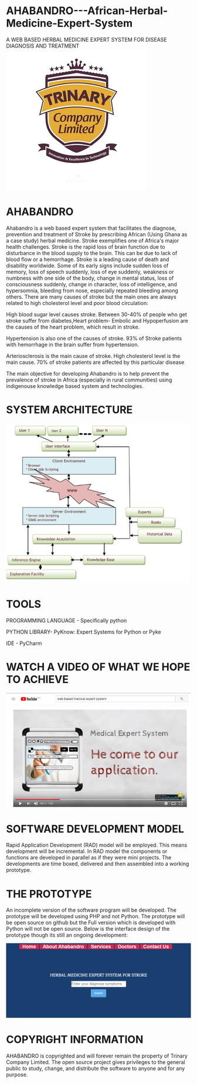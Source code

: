 # AHABANDRO---African-Herbal-Medicine-Expert-System
A WEB BASED HERBAL MEDICINE EXPERT SYSTEM FOR DISEASE DIAGNOSIS AND TREATMENT
   ![alt text](snapshots/trinary-ltd.jpg  "Description goes here")
# AHABANDRO
Ahabandro is a web based expert system that facilitates the diagnose, prevention and treatment of Stroke by prescribing African (Using Ghana as a case study) herbal medicine. 
Stroke exemplifies one of Africa's major health challenges. Stroke is the rapid loss of brain function due to disturbance in the blood supply to the brain. This can be due to lack of blood flow or a hemorrhage. Stroke is a leading cause of death and disability worldwide. Some of its early signs include sudden loss of memory, loss of speech suddenly, loss of eye suddenly, weakness or numbness with one side of the body, change in mental status, loss of consciousness suddenly, change in character, loss of intelligence, and hypersomnia, bleeding from nose, especially repeated bleeding among others.
There are many causes of stroke but the main ones are always related to high cholesterol level and poor blood circulation:

High blood sugar level causes stroke. Between 30-40% of people who get stroke suffer from diabetes,Heart problem- Embolic and Hypoperfusion are the causes of the heart problem, which result in stroke.

Hypertension is also one of the causes of stroke. 93% of Stroke patients with hemorrhage in the brain suffer from hypertension.

Arteriosclerosis is the main cause of stroke. High cholesterol level is the main cause. 70% of stroke patients are affected by this particular disease

The main objective for developing Ahabandro is to help prevent the prevalence of stroke in Africa (especially in rural communities) using indigenouse knowledge based system and technologies.

# SYSTEM ARCHITECTURE

![alt text](snapshots/architecture.PNG "Description goes here")


# TOOLS

PROGRAMMING LANGUAGE - Specifically python

PYTHON LIBRARY- PyKnow: Expert Systems for Python or Pyke

IDE - PyCharm

# WATCH A VIDEO OF WHAT WE HOPE TO ACHIEVE
[![IMAGE ALT TEXT HERE](snapshots/youtube.PNG)](https://www.youtube.com/watch?v=0zf5EGX3Ons)

# SOFTWARE DEVELOPMENT MODEL
Rapid Application Development (RAD) model will be employed. This means development will be incremental. In RAD model the components or functions are developed in parallel as if they were mini projects. The developments are time boxed, delivered and then assembled into a working prototype.

# THE PROTOTYPE
An incomplete version of the software program will be developed. The prototype  will be developed using PHP and not Python. The prototype will be open source on github  but the Full version which is developed with Python will not be open source. 
Below is the interface design of the prototype though its still an ongoing development:

   ![alt text](snapshots/prototype.PNG  "Description goes here")


# COPYRIGHT INFORMATION
AHABANDRO is copyrighted and will forever remain the property of Trinary Company Limited. The open source project gives privileges to the general public to study, change, and distribute the software to anyone and for any purpose. 
